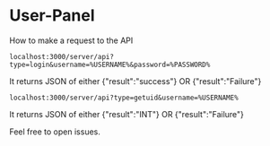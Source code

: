 # User-Panel

How to make a request to the API
```
localhost:3000/server/api?type=login&username=%USERNAME%&password=%PASSWORD%
```
It returns JSON of either
{"result":"success"}
OR
{"result":"Failure"}
```
localhost:3000/server/api?type=getuid&username=%USERNAME%
```
It returns JSON of either
{"result":"INT"}
OR
{"result":"Failure"}


Feel free to open issues.
